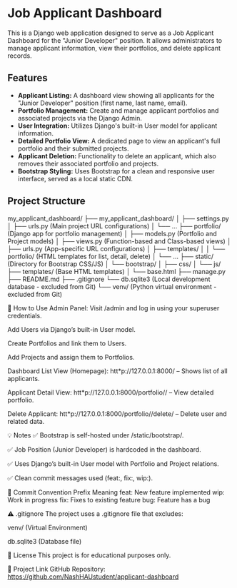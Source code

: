 # Job Applicant Dashboard

This is a Django web application designed to serve as a Job Applicant Dashboard for the "Junior Developer" position. It allows administrators to manage applicant information, view their portfolios, and delete applicant records.

## Features

* **Applicant Listing:** A dashboard view showing all applicants for the "Junior Developer" position (first name, last name, email).
* **Portfolio Management:** Create and manage applicant portfolios and associated projects via the Django Admin.
* **User Integration:** Utilizes Django's built-in User model for applicant information.
* **Detailed Portfolio View:** A dedicated page to view an applicant's full portfolio and their submitted projects.
* **Applicant Deletion:** Functionality to delete an applicant, which also removes their associated portfolio and projects.
* **Bootstrap Styling:** Uses Bootstrap for a clean and responsive user interface, served as a local static CDN.

## Project Structure

my_applicant_dashboard/
├── my_applicant_dashboard/
│   ├── settings.py
│   ├── urls.py  (Main project URL configurations)
│   └── ...
├── portfolio/            (Django app for portfolio management)
│   ├── models.py         (Portfolio and Project models)
│   ├── views.py          (Function-based and Class-based views)
│   ├── urls.py           (App-specific URL configurations)
│   ├── templates/
│   │   └── portfolio/    (HTML templates for list, detail, delete)
│   └── ...
├── static/               (Directory for Bootstrap CSS/JS)
│   └── bootstrap/
│       ├── css/
│       └── js/
├── templates/            (Base HTML templates)
│   └── base.html
├── manage.py
├── README.md
├── .gitignore
└── db.sqlite3            (Local development database - excluded from Git)
└── venv/                 (Python virtual environment - excluded from Git)



📌 How to Use
Admin Panel:
Visit /admin and log in using your superuser credentials.

Add Users via Django’s built-in User model.

Create Portfolios and link them to Users.

Add Projects and assign them to Portfolios.

Dashboard List View (Homepage):
htt*p://127.0.0.1:8000/ – Shows list of all applicants.

Applicant Detail View:
htt*p://127.0.0.1:8000/portfolio/<username>/ – View detailed portfolio.

Delete Applicant:
htt*p://127.0.0.1:8000/portfolio/<username>/delete/ – Delete user and related data.

💡 Notes
✅ Bootstrap is self-hosted under /static/bootstrap/.

✅ Job Position (Junior Developer) is hardcoded in the dashboard.

✅ Uses Django’s built-in User model with Portfolio and Project relations.

✅ Clean commit messages used (feat:, fix:, wip:).

📝 Commit Convention
Prefix	Meaning
feat:	New feature implemented
wip:	Work in progress
fix:	Fixes to existing feature
bug:	Feature has a bug

⚠️ .gitignore
The project uses a .gitignore file that excludes:

venv/ (Virtual Environment)

db.sqlite3 (Database file)

📄 License
This project is for educational purposes only.

🔗 Project Link
GitHub Repository: https://github.com/NashHAUstudent/applicant-dashboard
